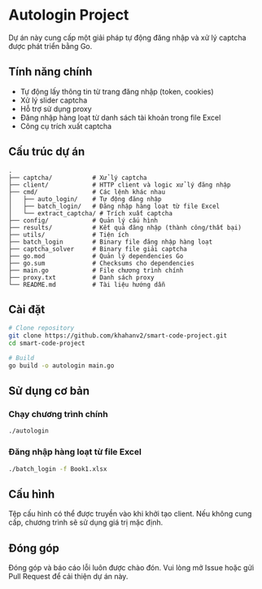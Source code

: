 # Autologin Project

Dự án này cung cấp một giải pháp tự động đăng nhập và xử lý captcha được phát triển bằng Go.

## Tính năng chính

- Tự động lấy thông tin từ trang đăng nhập (token, cookies)
- Xử lý slider captcha
- Hỗ trợ sử dụng proxy
- Đăng nhập hàng loạt từ danh sách tài khoản trong file Excel
- Công cụ trích xuất captcha

## Cấu trúc dự án

```
.
├── captcha/           # Xử lý captcha
├── client/            # HTTP client và logic xử lý đăng nhập
├── cmd/               # Các lệnh khác nhau
│   ├── auto_login/    # Tự động đăng nhập
│   ├── batch_login/   # Đăng nhập hàng loạt từ file Excel
│   └── extract_captcha/ # Trích xuất captcha
├── config/            # Quản lý cấu hình
├── results/           # Kết quả đăng nhập (thành công/thất bại)
├── utils/             # Tiện ích
├── batch_login        # Binary file đăng nhập hàng loạt
├── captcha_solver     # Binary file giải captcha
├── go.mod             # Quản lý dependencies Go
├── go.sum             # Checksums cho dependencies
├── main.go            # File chương trình chính
├── proxy.txt          # Danh sách proxy
└── README.md          # Tài liệu hướng dẫn
```

## Cài đặt

```bash
# Clone repository
git clone https://github.com/khahanv2/smart-code-project.git
cd smart-code-project

# Build
go build -o autologin main.go
```

## Sử dụng cơ bản

### Chạy chương trình chính

```bash
./autologin
```

### Đăng nhập hàng loạt từ file Excel

```bash
./batch_login -f Book1.xlsx
```

## Cấu hình

Tệp cấu hình có thể được truyền vào khi khởi tạo client. Nếu không cung cấp, chương trình sẽ sử dụng giá trị mặc định.

## Đóng góp

Đóng góp và báo cáo lỗi luôn được chào đón. Vui lòng mở Issue hoặc gửi Pull Request để cải thiện dự án này.